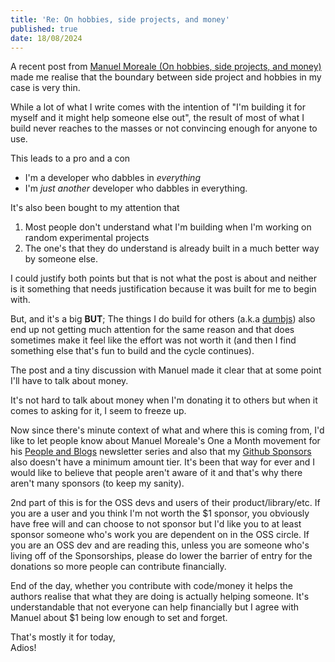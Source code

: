 ```yaml
---
title: 'Re: On hobbies, side projects, and money'
published: true
date: 18/08/2024
---
```


A recent post from
[Manuel Moreale (On hobbies, side projects, and money)](https://manuelmoreale.com/on-hobbies-side-projects-and-money)
made me realise that the boundary between side project and hobbies in my case is
very thin.

While a lot of what I write comes with the intention of "I'm building it for
myself and it might help someone else out", the result of most of what I build
never reaches to the masses or not convincing enough for anyone to use.

This leads to a pro and a con

- I'm a developer who dabbles in _everything_
- I'm _just another_ developer who dabbles in everything.

It's also been bought to my attention that

1. Most people don't understand what I'm building when I'm working on random
   experimental projects
2. The one's that they do understand is already built in a much better way by
   someone else.

I could justify both points but that is not what the post is about and neither
is it something that needs justification because it was built for me to begin
with.

But, and it's a big **BUT**; The things I do build for others (a.k.a
[dumbjs](http://github.com/dumbjs)) also end up not getting much attention for
the same reason and that does sometimes make it feel like the effort was not
worth it (and then I find something else that's fun to build and the cycle
continues).

The post and a tiny discussion with Manuel made it clear that at some point I'll
have to talk about money.

It's not hard to talk about money when I'm donating it to others but when it
comes to asking for it, I seem to freeze up.

Now since there's minute context of what and where this is coming from, I'd like
to let people know about Manuel Moreale's One a Month movement for his
[People and Blogs](https://peopleandblogs.com) newsletter series and also that
my [Github Sponsors](https://github.com/sponsors/barelyhuman/) also doesn't have
a minimum amount tier. It's been that way for ever and I would like to believe
that people aren't aware of it and that's why there aren't many sponsors (to
keep my sanity).

2nd part of this is for the OSS devs and users of their product/library/etc. If
you are a user and you think I'm not worth the $1 sponsor, you obviously have
free will and can choose to not sponsor but I'd like you to at least sponsor
someone who's work you are dependent on in the OSS circle. If you are an OSS dev
and are reading this, unless you are someone who's living off of the
Sponsorships, please do lower the barrier of entry for the donations so more
people can contribute financially.

End of the day, whether you contribute with code/money it helps the authors
realise that what they are doing is actually helping someone. It's
understandable that not everyone can help financially but I agree with Manuel
about $1 being low enough to set and forget.

That's mostly it for today,\
Adios!
